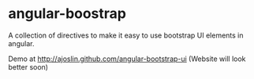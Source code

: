 angular-boostrap
================

A collection of directives to make it easy to use bootstrap UI elements in angular.

Demo at http://ajoslin.github.com/angular-bootstrap-ui (Website will look better soon)
